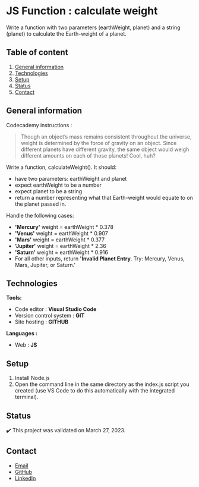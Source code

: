 # JS Function : calculate weight

Write a function with two parameters (earthWeight, planet) and a string (planet) to calculate the Earth-weight of a planet.

## Table of content
1. [General information](#General-information)
2. [Technologies](#Technologies)
3. [Setup](#Setup)
4. [Status](#Status)
5. [Contact](#Contact)

## General information

Codecademy instructions :
> Though an object’s mass remains consistent throughout the universe, weight is determined by the force of gravity on an object. Since different planets have different gravity, the same object would weigh different amounts on each of those planets! Cool, huh?
>
Write a function, calculateWeight(). It should:
* have two parameters: earthWeight and planet
* expect earthWeight to be a number
* expect planet to be a string
* return a number representing what that Earth-weight would equate to on the planet passed in.

Handle the following cases:

- **'Mercury'** weight = earthWeight * 0.378
- **'Venus'** weight = earthWeight * 0.907
- **'Mars'** weight = earthWeight * 0.377
- **'Jupiter'** weight = earthWeight * 2.36
- **'Saturn'** weight = earthWeight * 0.916
- For all other inputs, return **'Invalid Planet Entry**. Try: Mercury, Venus, Mars, Jupiter, or Saturn.'

## Technologies
**Tools:**
 * Code editor : **Visual Studio Code**
 * Version control system : **GIT**
 * Site hosting : **GITHUB**
  
**Languages :**
 * Web : **JS**
 
## Setup
1. Install Node.js
2. Open the command line in the same directory as the index.js script you created (use VS Code to do this automatically with the integrated terminal).

## Status
:heavy_check_mark: This project was validated on March 27, 2023.

## Contact
* [Email](mailto:charlene.hoareau@outlook.com)
* [GitHub](https://github.com/charlella)
* [LinkedIn](https://www.linkedin.com/in/charl%C3%A8ne-hoareau-0ab5b55b/)
